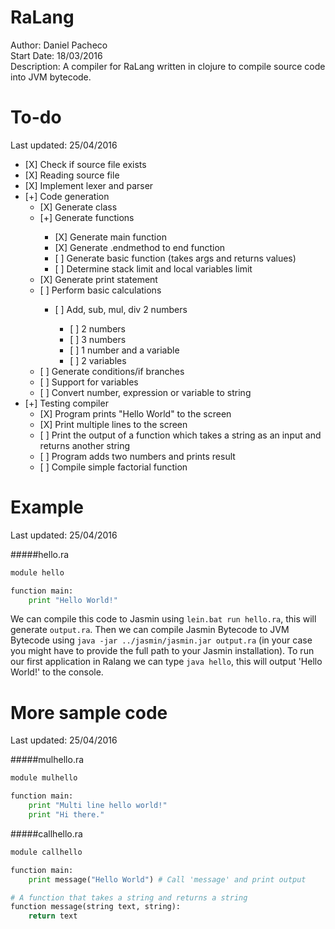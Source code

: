 # RaLang

Author:	 		Daniel Pacheco<br />
Start Date:	 	18/03/2016<br />
Description:	A compiler for RaLang written in clojure to compile source code into JVM bytecode.<br />

# To-do
Last updated: 25/04/2016

<ul>
  <li>[X] Check if source file exists</li>
  <li>[X] Reading source file</li>
  <li>[X] Implement lexer and parser</li>
  <li>[+] Code generation
    <ul>
      <li>[X] Generate class</li>
      <li>[+] Generate functions</li>
        <ul>
          <li>[X] Generate main function</li>
          <li>[X] Generate .endmethod to end function</li>
          <li>[ ] Generate basic function (takes args and returns values)</li>
          <li>[ ] Determine stack limit and local variables limit</li>
        </ul>
      <li>[X] Generate print statement</li>
      <li>[ ] Perform basic calculations</li>
        <ul>
          <li>[ ] Add, sub, mul, div 2 numbers</li>
            <ul>
              <li>[ ] 2 numbers</li>
              <li>[ ] 3 numbers</li>
              <li>[ ] 1 number and a variable</li>
              <li>[ ] 2 variables</li>
            </ul>
        </ul>
      <li>[ ] Generate conditions/if branches</li>
      <li>[ ] Support for variables</li>
      <li>[ ] Convert number, expression or variable to string</li>
    </ul>
  </li>
  <li>[+] Testing compiler
    <ul>
      <li>[X] Program prints "Hello World" to the screen</li>
      <li>[X] Print multiple lines to the screen</li>
      <li>[ ] Print the output of a function which takes a string as an input and returns another string</li>
      <li>[ ] Program adds two numbers and prints result</li>
      <li>[ ] Compile simple factorial function</li>
    </ul>
  </li>
</ul>

# Example
Last updated: 25/04/2016

#####hello.ra
```python
module hello

function main:
    print "Hello World!"
```

We can compile this code to Jasmin using `lein.bat run hello.ra`, this will generate `output.ra`. Then we can compile Jasmin Bytecode to JVM Bytecode using `java -jar ../jasmin/jasmin.jar output.ra` (in your case you might have to provide the full path to your Jasmin installation). To run our first application in Ralang we can type `java hello`, this will output 'Hello World!' to the console.

# More sample code
Last updated: 25/04/2016

#####mulhello.ra
```python
module mulhello

function main:
    print "Multi line hello world!"
    print "Hi there."
```

#####callhello.ra
```python
module callhello

function main:
    print message("Hello World") # Call 'message' and print output

# A function that takes a string and returns a string
function message(string text, string):
    return text
```